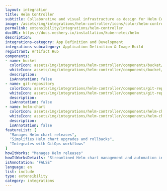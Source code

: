 ```yaml
---
layout: integration
title: Helm Controller
subtitle: Collaborative and visual infrastructure as design for Helm Controller
image: /assets/img/integrations/helm-controller/icons/color/helm-controller-color.svg
permalink: extensibility/integrations/helm-controller
docURL: https://docs.meshery.io/installation/kubernetes/helm
description: 
integrations-category: App Definition and Development
integrations-subcategory: Application Definition & Image Build
registrant: Artifact Hub
components: 
- name: bucket
  colorIcon: assets/img/integrations/helm-controller/components/bucket/icons/color/bucket-color.svg
  whiteIcon: assets/img/integrations/helm-controller/components/bucket/icons/white/bucket-white.svg
  description: 
  isAnnotation: false
- name: git-repository
  colorIcon: assets/img/integrations/helm-controller/components/git-repository/icons/color/git-repository-color.svg
  whiteIcon: assets/img/integrations/helm-controller/components/git-repository/icons/white/git-repository-white.svg
  description: 
  isAnnotation: false
- name: helm-chart
  colorIcon: assets/img/integrations/helm-controller/components/helm-chart/icons/color/helm-chart-color.svg
  whiteIcon: assets/img/integrations/helm-controller/components/helm-chart/icons/white/helm-chart-white.svg
  description: 
  isAnnotation: false
featureList: [
  "Manages Helm chart releases",
  "Simplifies Helm chart upgrades and rollbacks",
  "Integrates with GitOps workflows"
]
howItWorks: "Manages Helm releases"
howItWorksDetails: "Streamlined Helm chart management and automation in Kubernetes"
isAnnotation: "FALSE"
language: en
list: include
type: extensibility
category: integrations
---
```


